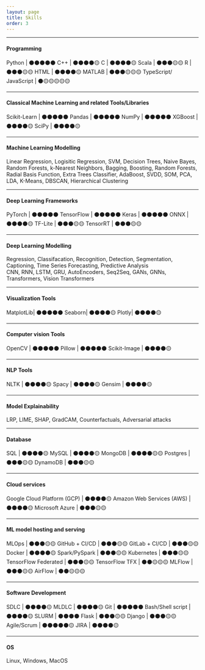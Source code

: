 ```yaml
---
layout: page
title: Skills
order: 3
---
```


-----

#### Programming

Python | ⚫⚫⚫⚫⚫
C++ | ⚫⚫⚫⚫🟡
C | ⚫⚫⚫⚫🟡
Scala | ⚫⚫⚫🟡🟡
R | ⚫⚫⚫🟡🟡
HTML | ⚫⚫⚫⚫🟡
MATLAB | ⚫⚫⚫🟡🟡🟡
TypeScript/ JavaScript | ⚫🟡🟡🟡🟡🟡

-----

#### Classical Machine Learning and related Tools/Libraries

Scikit-Learn | ⚫⚫⚫⚫⚫
Pandas | ⚫⚫⚫⚫⚫
NumPy | ⚫⚫⚫⚫⚫
XGBoost | ⚫⚫⚫⚫🟡
SciPy | ⚫⚫⚫⚫🟡

-----

#### Machine Learning Modelling

Linear Regression, Logisitic Regression, SVM, Decision Trees, Naive Bayes, Random Forests, k-Nearest Neighbors, Bagging, Boosting, Random Forests, Radial Basis Function, Extra Trees Classifier, AdaBoost, SVDD, SOM, PCA, LDA, K-Means, DBSCAN, Hierarchical Clustering

-----

#### Deep Learning Frameworks

PyTorch | ⚫⚫⚫⚫⚫
TensorFlow | ⚫⚫⚫⚫⚫
Keras | ⚫⚫⚫⚫⚫
ONNX | ⚫⚫⚫⚫🟡
TF-Lite | ⚫⚫⚫🟡🟡
TensorRT | ⚫⚫⚫🟡🟡

-----

#### Deep Learning Modelling

Regression, Classifacation, Recognition, Detection, Segmentation, Captioning, Time Series Forecasting, Predictive Analysis\
CNN, RNN, LSTM, GRU, AutoEncoders, Seq2Seq, GANs, GNNs, Transformers, Vision Transformers

-----

#### Visualization Tools

MatplotLib| ⚫⚫⚫⚫⚫ 
Seaborn| ⚫⚫⚫⚫🟡 
Plotly| ⚫⚫⚫⚫🟡

-----

#### Computer vision Tools

OpenCV | ⚫⚫⚫⚫⚫
Pillow | ⚫⚫⚫⚫⚫
Scikit-Image | ⚫⚫⚫⚫🟡

-----

#### NLP Tools

NLTK | ⚫⚫⚫⚫🟡
Spacy | ⚫⚫⚫⚫🟡
Gensim | ⚫⚫⚫⚫🟡

-----

#### Model Explainability

LRP, LIME, SHAP, GradCAM, Counterfactuals, Adversarial attacks

-----

#### Database

SQL | ⚫⚫⚫⚫🟡
MySQL | ⚫⚫⚫⚫🟡
MongoDB | ⚫⚫⚫⚫🟡🟡
Postgres | ⚫⚫⚫🟡🟡
DynamoDB | ⚫⚫⚫🟡🟡

-----

#### Cloud services

Google Cloud Platform (GCP) | ⚫⚫⚫⚫🟡
Amazon Web Services (AWS) | ⚫⚫⚫⚫🟡
Microsoft Azure | ⚫⚫⚫🟡🟡

-----

#### ML model hosting and serving

MLOps | ⚫⚫⚫🟡🟡
GitHub + CI/CD | ⚫⚫⚫🟡🟡
GitLab + CI/CD | ⚫⚫⚫🟡🟡
Docker | ⚫⚫⚫⚫🟡
Spark/PySpark | ⚫⚫⚫🟡🟡
Kubernetes | ⚫⚫⚫🟡🟡
TensorFlow Federated | ⚫⚫⚫🟡🟡
TensorFlow TFX | ⚫⚫🟡🟡🟡
MLFlow | ⚫⚫⚫🟡🟡
AirFlow | ⚫⚫🟡🟡🟡

-----

#### Software Development

SDLC | ⚫⚫⚫⚫🟡
MLDLC | ⚫⚫⚫⚫🟡
Git | ⚫⚫⚫⚫⚫
Bash/Shell script | ⚫⚫⚫⚫🟡
SLURM | ⚫⚫⚫⚫
Flask | ⚫⚫⚫🟡🟡
Django | ⚫⚫⚫🟡🟡
Agile/Scrum | ⚫⚫⚫⚫⚫🟡
JIRA | ⚫⚫⚫⚫🟡

-----

#### OS

Linux, Windows, MacOS

